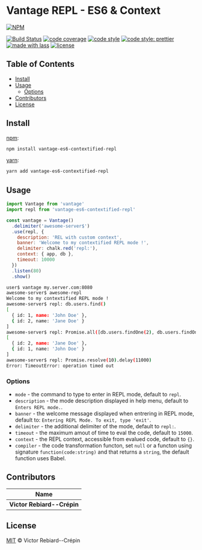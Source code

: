 # Vantage REPL - ES6 & Context

[![NPM](https://nodei.co/npm/vantage-es6-contextified-repl.png)](https://nodei.co/npm/vantage-es6-contextified-repl/)

[![Build Status](https://travis-ci.org/BlitzBanana/vantage-es6-contextified-repl.svg?branch=master)](https://travis-ci.org/BlitzBanana/vantage-es6-contextified-repl)
[![code coverage](https://img.shields.io/codecov/c/github/blitzbanana/vantage-es6-contextified-repl.svg)](https://codecov.io/gh/blitzbanana/vantage-es6-contextified-repl)
[![code style](https://img.shields.io/badge/code_style-XO-5ed9c7.svg)](https://github.com/sindresorhus/xo)
[![code style: prettier](https://img.shields.io/badge/code_style-prettier-ff69b4.svg)](https://github.com/prettier/prettier)
[![made with lass](https://img.shields.io/badge/made_with-lass-95CC28.svg)](https://lass.js.org)
[![license](https://img.shields.io/github/license/blitzbanana/vantage-es6-contextified-repl.svg)](LICENSE)


## Table of Contents

* [Install](#install)
* [Usage](#usage)
  * [Options](#options)
* [Contributors](#contributors)
* [License](#license)


## Install

[npm][]:

```sh
npm install vantage-es6-contextified-repl
```

[yarn][]:

```sh
yarn add vantage-es6-contextified-repl
```


## Usage

```js
import Vantage from 'vantage'
import repl from 'vantage-es6-contextified-repl'

const vantage = Vantage()
  .delimiter('awesome-server$')
  .use(repl, {
    description: 'REL with custom context',
    banner: 'Welcome to my contextified REPL mode !',
    delimiter: chalk.red('repl:'),
    context: { app, db },
    timeout: 10000
  })
  .listen(80)
  .show()
```

```sh
user$ vantage my.server.com:8080
awesome-server$ awesome-repl
Welcome to my contextified REPL mode !
awesome-server$ repl: db.users.find()
[
  { id: 1, name: 'John Doe' },
  { id: 2, name: 'Jane Doe' }
]
awesome-server$ repl: Promise.all([db.users.findOne(2), db.users.findOne(1)])
[
  { id: 2, name: 'Jane Doe' },
  { id: 1, name: 'John Doe' }
]
awesome-server$ repl: Promise.resolve(10).delay(11000)
Error: TimeoutError: operation timed out
```

### Options

* `mode` - the command to type to enter in REPL mode, default to `repl`.
* `description` - the mode description displayed in help menu, default to `Enters REPL mode.`.
* `banner` - the welcome message displayed when entrering in REPL mode, default to: `Entering REPL Mode. To exit, type 'exit'`.
* `delimiter` - the additional delimiter of the mode, default to `repl:`.
* `timeout` - the maximum amout of time to eval the code, default to `15000`.
* `context` - the REPL context, accessible from evalued code, default to `{}`.
* `compiler` - the code transformation functon, set `null` or a functon using signature `function(code:string)` and that returns a `string`, the default function uses Babel.


## Contributors

| Name                       |
| -------------------------- |
| **Victor Rebiard--Crépin** |


## License

[MIT](LICENSE) © Victor Rebiard--Crépin


## 

[npm]: https://www.npmjs.com/

[yarn]: https://yarnpkg.com/
